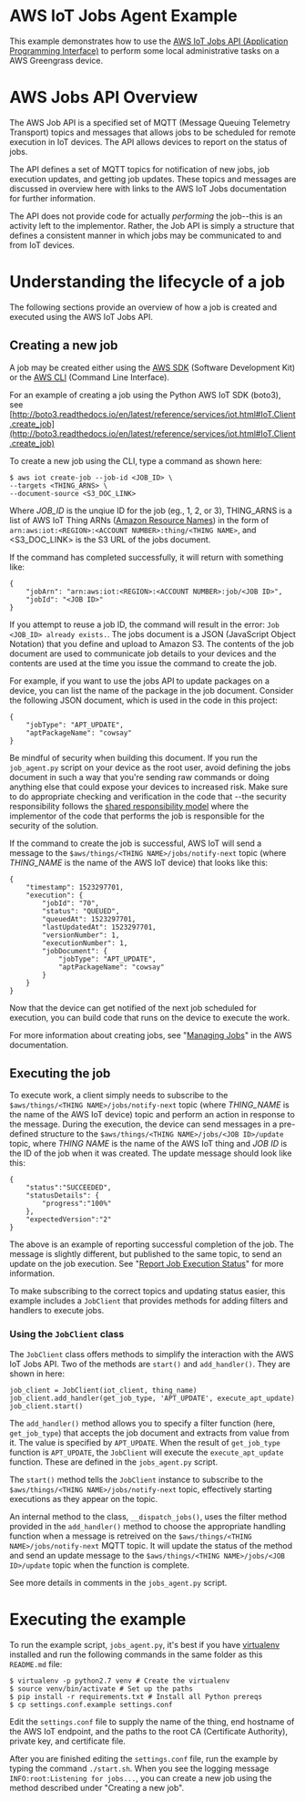 # AWS IoT Jobs Agent Example

This example demonstrates how to use the [AWS IoT Jobs API (Application Programming Interface)](https://docs.aws.amazon.com/iot/latest/developerguide/iot-jobs.html)
to perform some local administrative tasks on a AWS Greengrass device.

# AWS Jobs API Overview

The AWS Job API is a specified set of MQTT (Message Queuing Telemetry Transport) topics and messages that allows jobs to be scheduled for remote execution in IoT devices. The API allows devices to report on the status of jobs.

The API defines a set of MQTT topics for notification of new jobs, job execution updates, and getting job updates. These topics and messages are discussed in overview here with links to the AWS IoT Jobs documentation for further information.

The API does not provide code for actually *performing* the job--this is an activity left to the implementor. Rather, the Job API is simply a structure that defines a consistent manner in which jobs may be communicated to and from IoT devices.

# Understanding the lifecycle of a job

The following sections provide an overview of how a job is created and executed using the AWS IoT Jobs API.

## Creating a new job

A job may be created either using the [AWS SDK](https://aws.amazon.com/tools/#SDKs) (Software Development Kit) or the [AWS CLI](https://aws.amazon.com/cli/) (Command Line Interface).

For an example of creating a job using the Python AWS IoT SDK (boto3), see [http://boto3.readthedocs.io/en/latest/reference/services/iot.html#IoT.Client.create_job](http://boto3.readthedocs.io/en/latest/reference/services/iot.html#IoT.Client.create_job)

To create a new job using the CLI, type a command as shown here:

    $ aws iot create-job --job-id <JOB_ID> \
    --targets <THING_ARNS> \
    --document-source <S3_DOC_LINK>

Where *JOB_ID* is the unqiue ID for the job (eg., 1, 2, or 3), THING_ARNS is a list of AWS IoT Thing ARNs ([Amazon Resource Names](https://docs.aws.amazon.com/general/latest/gr/aws-arns-and-namespaces.html#arn-syntax-iot)) in the form of `arn:aws:iot:<REGION>:<ACCOUNT NUMBER>:thing/<THING NAME>`, and <S3_DOC_LINK> is the S3 URL of the jobs document.

If the command has completed successfully, it will return with something like:

    {
        "jobArn": "arn:aws:iot:<REGION>:<ACCOUNT NUMBER>:job/<JOB ID>",
        "jobId": "<JOB ID>"
    }

If you attempt to reuse a job ID, the command will result in the error: `Job <JOB_ID> already exists.`. The jobs document is a JSON (JavaScript Object Notation) that you define and upload to
Amazon S3. The contents of the job document are used to communicate job details to your devices and the contents are used at the time you issue the command to create the job.

For example, if you want to use the jobs API to update packages on a device, you can list
the name of the package in the job document. Consider the following JSON document, which is used in
the code in this project:

    {
        "jobType": "APT_UPDATE",
        "aptPackageName": "cowsay"
    }

Be mindful of security when building this document. If you run the `job_agent.py` script on your 
device as the root user, avoid defining the jobs document in such a way that you're sending raw
commands or doing anything else that could expose your devices to increased risk. Make sure to do appropriate checking and verification in the code that --the security responsibility follows the [shared responsibility model](https://aws.amazon.com/compliance/shared-responsibility-model/) where the implementor of the code that performs the job is responsible for the security of the solution.

If the command to create the job is successful, AWS IoT will send a message to the `$aws/things/<THING NAME>/jobs/notify-next` topic (where *THING_NAME* is the name of the AWS IoT device) that looks like this:

    {
        "timestamp": 1523297701,
        "execution": {
            "jobId": "70",
            "status": "QUEUED",
            "queuedAt": 1523297701,
            "lastUpdatedAt": 1523297701,
            "versionNumber": 1,
            "executionNumber": 1,
            "jobDocument": {
                "jobType": "APT_UPDATE",
                "aptPackageName": "cowsay"
            }
        }
    }

Now that the device can get notified of the next job scheduled for execution, you can build code
that runs on the device to execute the work.

For more information about creating jobs, see "[Managing Jobs](https://docs.aws.amazon.com/iot/latest/developerguide/create-manage-jobs.html)" in the AWS documentation.

## Executing the job

To execute work, a client simply needs to subscribe to the `$aws/things/<THING NAME>/jobs/notify-next` topic (where *THING_NAME* is the name of the AWS IoT device) topic and perform an action in response to the message. During the execution, the device can send messages in a pre-defined structure to the `$aws/things/<THING NAME>/jobs/<JOB ID>/update` topic, where *THING NAME* is the name of the AWS IoT thing and *JOB ID* is the ID of the job when it was created. The update message should look like this:

    {
        "status":"SUCCEEDED",
        "statusDetails": {
            "progress":"100%"
        },
        "expectedVersion":"2"
    }

The above is an example of reporting successful completion of the job. The message is slightly different, but published to the same topic, to send an update on the job execution. See "[Report Job Execution Status](https://docs.aws.amazon.com/iot/latest/developerguide/jobs-devices.html#jobs-job-processing)" for more information.

To make subscribing to the correct topics and updating status easier, this example includes a `JobClient` that provides methods for adding filters and handlers to execute jobs. 

### Using the `JobClient` class

The `JobClient` class offers methods to simplify the interaction with the AWS IoT Jobs API. 
Two of the methods are `start()` and `add_handler()`. They are shown in here:

    job_client = JobClient(iot_client, thing_name)
    job_client.add_handler(get_job_type, 'APT_UPDATE', execute_apt_update)
    job_client.start()

The `add_handler()` method allows you to specify a filter function (here, `get_job_type`) that accepts the job document and extracts from value from it. The value is specified by `APT_UPDATE`. When the result of `get_job_type` function is `APT_UPDATE`, the `JobClient` will execute the `execute_apt_update` function. These are defined in the `jobs_agent.py` script.

The `start()` method tells the `JobClient` instance to subscribe to the `$aws/things/<THING NAME>/jobs/notify-next` topic, effectively starting executions as they appear on the topic.

An internal method to the class, `__dispatch_jobs()`, uses the filter method provided in the `add_handler()` method to choose the appropriate handling function when a message is retreived on the `$aws/things/<THING NAME>/jobs/notify-next` MQTT topic. It will update the status of the method and send an update message to the `$aws/things/<THING NAME>/jobs/<JOB ID>/update` topic when the function is complete.

See more details in comments in the `jobs_agent.py` script.

# Executing the example

To run the example script, `jobs_agent.py`, it's best if you have [virtualenv](https://virtualenv.pypa.io/en/stable/) installed and run the following commands in the
same folder as this `README.md` file:

    $ virtualenv -p python2.7 venv # Create the virtualenv 
    $ source venv/bin/activate # Set up the paths
    $ pip install -r requirements.txt # Install all Python prereqs
    $ cp settings.conf.example settings.conf

Edit the `settings.conf` file to supply the name of the thing, end hostname of the AWS IoT endpoint, and the paths to the root CA (Certificate Authority), private key, and certificate file. 

After you are finished editing the `settings.conf` file, run the example by typing the command `./start.sh`. When you see the logging message `INFO:root:Listening for jobs...`, you can create a new job using the method described under "Creating a new job".